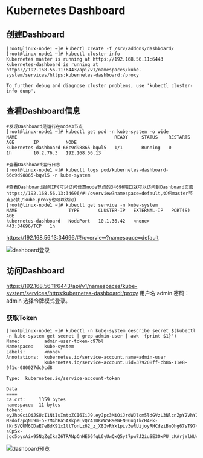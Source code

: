 # Kubernetes Dashboard

## 创建Dashboard
```
[root@linux-node1 ~]# kubectl create -f /srv/addons/dashboard/
[root@linux-node1 ~]# kubectl cluster-info
Kubernetes master is running at https://192.168.56.11:6443
kubernetes-dashboard is running at https://192.168.56.11:6443/api/v1/namespaces/kube-system/services/https:kubernetes-dashboard:/proxy

To further debug and diagnose cluster problems, use 'kubectl cluster-info dump'.

```
## 查看Dashboard信息
```
#发现Dashboard是运行在node3节点
[root@linux-node1 ~]# kubectl get pod -n kube-system -o wide
NAME                                    READY     STATUS    RESTARTS   AGE       IP          NODE
kubernetes-dashboard-66c9d98865-bqwl5   1/1       Running   0          1h        10.2.76.3   192.168.56.13

#查看Dashboard运行日志
[root@linux-node1 ~]# kubectl logs pod/kubernetes-dashboard-66c9d98865-bqwl5 -n kube-system

#查看Dashboard服务IP(可以访问任意node节点的34696端口就可以访问到Dashboard页面 https://192.168.56.13:34696/#!/overview?namespace=default,如何master节点安装了kube-proxy也可以访问)
[root@linux-node1 ~]# kubectl get service -n kube-system
NAME                   TYPE       CLUSTER-IP   EXTERNAL-IP   PORT(S)         AGE
kubernetes-dashboard   NodePort   10.1.36.42   <none>        443:34696/TCP   1h

```
https://192.168.56.13:34696/#!/overview?namespace=default

  ![dashboard登录](https://github.com/Lancger/opsfull/blob/master/images/Dashboard-login.jpg)


## 访问Dashboard

https://192.168.56.11:6443/api/v1/namespaces/kube-system/services/https:kubernetes-dashboard:/proxy
用户名:admin  密码：admin 选择令牌模式登录。

### 获取Token
```
[root@linux-node1 ~]# kubectl -n kube-system describe secret $(kubectl -n kube-system get secret | grep admin-user | awk '{print $1}')
Name:         admin-user-token-c97bl
Namespace:    kube-system
Labels:       <none>
Annotations:  kubernetes.io/service-account.name=admin-user
              kubernetes.io/service-account.uid=379208ff-cb86-11e8-9f1c-080027dc9cd8

Type:  kubernetes.io/service-account-token

Data
====
ca.crt:     1359 bytes
namespace:  11 bytes
token:      eyJhbGciOiJSUzI1NiIsImtpZCI6IiJ9.eyJpc3MiOiJrdWJlcm5ldGVzL3NlcnZpY2VhY2NvdW50Iiwia3ViZXJuZXRlcy5pby9zZXJ2aWNlYWNjb3VudC9uYW1lc3BhY2UiOiJrdWJlLXN5c3RlbSIsImt1YmVybmV0ZXMuaW8vc2VydmljZWFjY291bnQvc2VjcmV0Lm5hbWUiOiJhZG1pbi11c2VyLXRva2VuLWM5N2JsIiwia3ViZXJuZXRlcy5pby9zZXJ2aWNlYWNjb3VudC9zZXJ2aWNlLWFjY291bnQubmFtZSI6ImFkbWluLXVzZXIiLCJrdWJlcm5ldGVzLmlvL3NlcnZpY2VhY2NvdW50L3NlcnZpY2UtYWNjb3VudC51aWQiOiIzNzkyMDhmZi1jYjg2LTExZTgtOWYxYy0wODAwMjdkYzljZDgiLCJzdWIiOiJzeXN0ZW06c2VydmljZWFjY291bnQ6a3ViZS1zeXN0ZW06YWRtaW4tdXNlciJ9.LopL7AD9feBZmhAuAUlPNjfthlJ1lJAPG6VXgBl-MZdofZpqNU9m-o-7M4hHa5AXkpeLvQrA1UKWWSR9eWEN06ugIkcH4Pk-tKrSVQUM6CDaE7eBdK91x1ltTonLz62_z_X8IvRYx1piv3wRUijoyRHCdziBnOhg67sT974CSPoRSOpl7ZR0Kn_L0LYRMOE9xfU3w4-sCpSx-jgc5oysAix95NqZgIkaZ6TRANpCnHE66fqL6yUwQxQ5yt7pw7J2iuSE3OxPU_cKArjYlWUvr72zG3SxZaR7dzQEggwmjSSeHRs0OK0968QAtCca1NTmcPaTtKhXYfXXdtusVCx7bA
```
  ![dashboard预览](https://github.com/Lancger/opsfull/blob/master/images/Dashboard.jpg)
